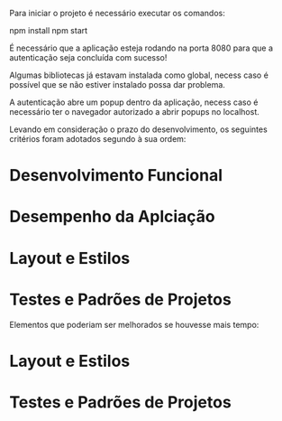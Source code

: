 Para iniciar o projeto é necessário executar os comandos:

npm install
npm start

É necessário que a aplicação esteja rodando na porta 8080 para que a autenticação seja concluída com sucesso!

Algumas bibliotecas já estavam instalada como global, necess caso é possível que se não estiver instalado possa dar problema. 

A autenticação abre um popup dentro da aplicação, necess caso é necessário ter o navegador autorizado a abrir popups no localhost.

Levando em consideração o prazo do desenvolvimento, os seguintes critérios foram adotados segundo à sua ordem:

# Desenvolvimento Funcional
# Desempenho da Aplciação
# Layout e Estilos
# Testes e Padrões de Projetos

Elementos que poderiam ser melhorados se houvesse mais tempo: 
# Layout e Estilos
# Testes e Padrões de Projetos

